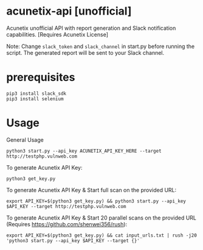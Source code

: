 # acunetix-api [unofficial]
Acunetix unofficial API with report generation and Slack notification capabilities. [Requires Acunetix License]

Note: Change ```slack_token``` and ```slack_channel``` in start.py before running the script. The generated report will be sent to your Slack channel.

# prerequisites
```
pip3 install slack_sdk
pip3 install selenium
```
# Usage

General Usage
```
python3 start.py --api_key ACUNETIX_API_KEY_HERE --target http://testphp.vulnweb.com
```
To generate Acunetix API Key:

```
python3 get_key.py
```

To generate Acunetix API Key & Start full scan on the provided URL:
```
export API_KEY=$(python3 get_key.py) && python3 start.py --api_key $API_KEY --target http://testphp.vulnweb.com
```

To generate Acunetix API Key & Start 20 parallel scans on the provided URL (Requires https://github.com/shenwei356/rush):
```
export API_KEY=$(python3 get_key.py) && cat input_urls.txt | rush -j20 'python3 start.py --api_key $API_KEY --target {}'
```


